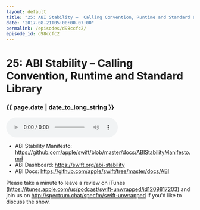 ```yaml
---
layout: default
title: "25: ABI Stability –  Calling Convention, Runtime and Standard Library"
date: "2017-08-21T05:00:00-07:00"
permalink: /episodes/d98ccfc2/
episode_id: d98ccfc2
---
```


# 25: ABI Stability –  Calling Convention, Runtime and Standard Library

### {{ page.date | date_to_long_string }}

<audio controls><source src="/audio/d98ccfc2.mp3" type="audio/mpeg"></audio>
<br/>
* ABI Stability Manifesto: https://github.com/apple/swift/blob/master/docs/ABIStabilityManifesto.md
* ABI Dashboard: https://swift.org/abi-stability
* ABI Docs: https://github.com/apple/swift/tree/master/docs/ABI

Please take a minute to leave a review on iTunes (https://itunes.apple.com/us/podcast/swift-unwrapped/id1209817203) and join us on http://spectrum.chat/specfm/swift-unwrapped if you'd like to discuss the show.
